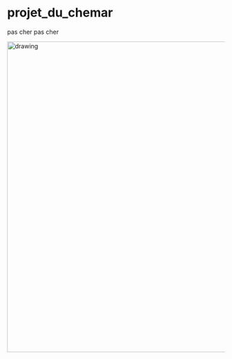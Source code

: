 # projet_du_chemar
pas cher pas cher

<img src="https://github.com/Brautantoine/projet_du_chemar/blob/master/gestionDeProjet/Schema/Synoptique/SynoptiqueV1.png"  alt="drawing" width="720"/>

